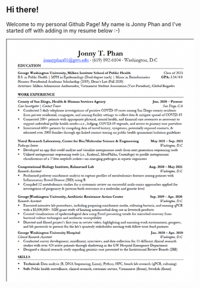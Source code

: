 ## Hi there!

Welcome to my personal Github Page! My name is Jonny Phan and I've started off with adding in my resume below :-)

![My resume](https://github.com/joph01/Personal.JP/blob/gh-pages/docs/Resume_PNG_PSET7.png?raw=true)
